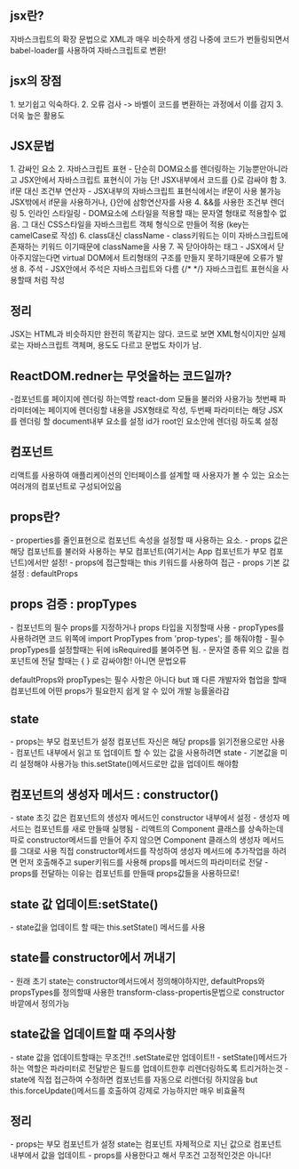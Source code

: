 <h2>jsx란?</h2>
자바스크립트의 확장 문법으로 XML과 매우 비슷하게 생김
나중에 코드가 번들링되면서 babel-loader를 사용하여 자바스크립트로 변환!

<h2>jsx의 장점</h2>
1. 보기쉽고 익숙하다.
2. 오류 검사 -> 바벨이 코드를 변환하는 과정에서 이를 감지
3. 더욱 높은 활용도 

<h2>JSX문법</h2>
1. 감싸인 요소
2. 자바스크립트 표현
  - 단순히 DOM요소를 렌더링하는 기능뿐만아니라고 JSX안에서 자바스크립트 표현식이 가능
    단! JSX내부에서 코드를 {}로 감싸야 함
3. if문 대신 조건부 연산자
  - JSX내부의 자바스크립트 표현식에서는 if문이 사용 불가능 JSX밖에서 if문을 사용하거나, {}안에 삼항연산자를 사용
4. &&를 사용한 조건부 렌더링
5. 인라인 스타일링
    - DOM요소에 스타일을 적용할 때는 문자열 형태로 적용할수 없음. 그 대신 CSS스타일을 자바스크립트 객체 형식으로 만들어 적용
      (key는 camelCase로 작성)
6. class대신 className
    - class키워드는 이미 자바스크립트에 존재하는 키워드 이기때문에 className을 사용
7. 꼭 닫아야하는 태그
    - JSX에서 닫아주지않는다면 virtual DOM에서 트리형태의 구조를 만들지 못하기때문에 오류가 발생
8. 주석
    - JSX안에서 주석은 자바스크립트와 다름 {/* */} 자바스크립트 표현식을 사용할때 처럼 작성

<h2>정리</h2>
JSX는 HTML과 비슷하지만 완전히 똑같지는 않다.
코드로 보면 XML형식이지만 실제로는 자바스크립트 객체며, 용도도 다르고 문법도 차이가 남.


<h2>ReactDOM.redner는 무엇을하는 코드일까?</h2>
-컴포넌트를 페이지에 렌더링 하는역할 react-dom 모듈을 불러와 사용가능
첫번째 파라미터에는 페이지에 렌더링할 내용을 JSX형태로 작성, 두번째 파라미터는 해당 JSX를 렌더링 할 document내부 요소를 설정
id가 root인 요소안에 렌더링 하도록 설정


<h2>컴포넌트</h2>
리액트를 사용하여 애플리케이션의 인터페이스를 설계할 때 사용자가 볼 수 있는 요소는 여러개의 컴포넌트로 구성되어있음

<h2>props란?</h2>
    - properties를 줄인표현으로 컴포넌트 속성을 설정할 때 사용하는 요소.
    - props 값은 해당 컴포넌트를 불러와 사용하는 부모 컴포넌트(여기서는 App 컴포넌트가 부모 컴포넌트)에서만 설정!
    - props에 접근할때는 this 키워드를 사용하여 접근
    - props 기본 값 설정 : defaultProps

<h2>props 검증 : propTypes</h2>
    - 컴포넌트의 필수 props를 지정하거나 props 타입을 지정할때 사용
    - propTypes를 사용하려면 코드 위쪽에 import PropTypes from 'prop-types'; 를 해줘야함
    - 필수 propTypes를 설정할때는 뒤에 isRequired를 불여주면 됨.
    - 문자열 종류 외으 값을 컴포넌트에 전달 할때는 { } 로 감싸야함! 아니면 문법오류

defaultProps와 propTypes는 필수 사항은 아니다 but 꽤 다른 개발자와 협업을 할때 컴포넌트에 어떤 props가 필요한지 쉽게 알 수 있어 개발 능률올라감


<h2>state</h2>
    - props는 부모 컴포넌트가 설정 컴포넌트 자신은 해당 props를 읽기전용으로만 사용
    - 컴포넌트 내부에서 읽고 또 업데이트 할 수 있는 값을 사용하려면 state
    - 기본값을 미리 설정해야 사용가능 this.setState()메서드로만 값을 업데이트 해야함

<h2>컴포넌트의 생성자 메서드 : constructor()</h2>
    - state 초깃 값은 컴포넌트의 생성자 메서드인 constructor 내부에서 설정
    - 생성자 메서드는 컴포넌트를 새로 만들때 실행됨
    - 리액트의 Component 클래스를 상속하는데 따로 constructor메서드를 만들어 주지 않으면 Component 클래스의 생성자 메서드를 그대로 사용
      직접 constructor메서드를 작성하여 생성자 메서드에 추가작업을 하려면 먼저 호출해주고 super키워드를 사용해 props를 메서드의 파라미터로 전달
        - props를 전달하는 이유는 컴포넌트를 만들때 props값들을 사용하므로!

<h2>state 값 업데이트:setState()</h2>
    - state값을 업데이트 할 때는 this.setState() 메서드를 사용

<h2>state를 constructor에서 꺼내기</h2>
    - 원래 초기 state는 constructor메서드에서 정의해야하지만, defaultProps와 propsTypes를 정의할때 사용한
      transform-class-propertis문법으로 constructor 바깥에서 정의가능

<h2>state값을 업데이트할 때 주의사항</h2>
    - state 값을 업데이트할때는 무조건!! .setState로만 업데이트!!
    - setState()메서드가 하는 역할은 파라미터로 전달받은 필드를 업데이트한후 리렌더링하도록 트리거하는것
    - state에 직접 접근하여 수정하면 컴포넌트를 자동으로 리렌더링 하지않음 but this.forceUpdate()메서드를 호출하여 강제로 가능하지만 매우 비효율적

<h2>정리</h2>
    - props는 부모 컴포넌트가 설정 state는 컴포넌트 자체적으로 지닌 값으로 컴포넌트 내부에서 값을 업데이트
    - props를 사용한다고 해서 무조건 고정적인것은 아니다!

